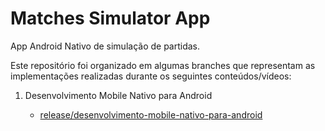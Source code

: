 # Matches Simulator App

App Android Nativo de simulação de partidas. 

Este repositório foi organizado em algumas branches que representam as implementações realizadas durante os seguintes conteúdos/vídeos:

1. Desenvolvimento Mobile Nativo para Android

     - [release/desenvolvimento-mobile-nativo-para-android](https://github.com/sarafelix25/matches-simulator-app/tree/desenvolvimento-mobile-nativo-para-android)
